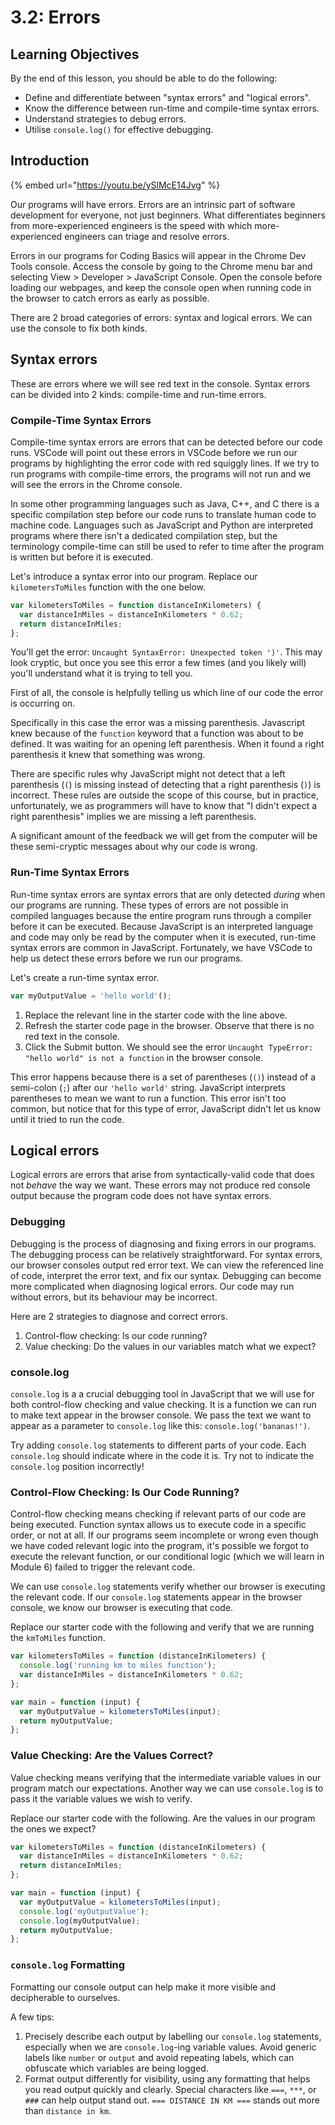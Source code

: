 # 3.2: Errors

## Learning Objectives

By the end of this lesson, you should be able to do the following:

* Define and differentiate between "syntax errors" and "logical errors".
* Know the difference between run-time and compile-time syntax errors.
* Understand strategies to debug errors.
* Utilise `console.log()` for effective debugging.

## Introduction

{% embed url="https://youtu.be/ySlMcE14Jvg" %}

Our programs will have errors. Errors are an intrinsic part of software development for everyone, not just beginners. What differentiates beginners from more-experienced engineers is the speed with which more-experienced engineers can triage and resolve errors.

Errors in our programs for Coding Basics will appear in the Chrome Dev Tools console. Access the console by going to the Chrome menu bar and selecting View > Developer > JavaScript Console. Open the console before loading our webpages, and keep the console open when running code in the browser to catch errors as early as possible.

There are 2 broad categories of errors: syntax and logical errors. We can use the console to fix both kinds.

## Syntax errors

These are errors where we will see red text in the console. Syntax errors can be divided into 2 kinds: compile-time and run-time errors.

### Compile-Time Syntax Errors

Compile-time syntax errors are errors that can be detected before our code runs. VSCode will point out these errors in VSCode before we run our programs by highlighting the error code with red squiggly lines. If we try to run programs with compile-time errors, the programs will not run and we will see the errors in the Chrome console.

In some other programming languages such as Java, C++, and C there is a specific compilation step before our code runs to translate human code to machine code. Languages such as JavaScript and Python are interpreted programs where there isn't a dedicated compilation step, but the terminology compile-time can still be used to refer to time after the program is written but before it is executed.

Let's introduce a syntax error into our program. Replace our `kilometersToMiles` function with the one below.

```javascript
var kilometersToMiles = function distanceInKilometers) {
  var distanceInMiles = distanceInKilometers * 0.62;
  return distanceInMiles;
};
```

You'll get the error: `Uncaught SyntaxError: Unexpected token ')'`. This may look cryptic, but once you see this error a few times (and you likely will) you'll understand what it is trying to tell you.

First of all, the console is helpfully telling us which line of our code the error is occurring on.

Specifically in this case the error was a missing parenthesis. Javascript knew because of the `function` keyword that a function was about to be defined. It was waiting for an opening left parenthesis. When it found a right parenthesis it knew that something was wrong.

There are specific rules why JavaScript might not detect that a left parenthesis (`(`) is missing instead of detecting that a right parenthesis (`)`) is incorrect. These rules are outside the scope of this course, but in practice, unfortunately, we as programmers will have to know that "I didn't expect a right parenthesis" implies we are missing a left parenthesis.

A significant amount of the feedback we will get from the computer will be these semi-cryptic messages about why our code is wrong.

### Run-Time Syntax Errors

Run-time syntax errors are syntax errors that are only detected _during_ when our programs are running. These types of errors are not possible in compiled languages because the entire program runs through a compiler before it can be executed. Because JavaScript is an interpreted language and code may only be read by the computer when it is executed, run-time syntax errors are common in JavaScript. Fortunately, we have VSCode to help us detect these errors before we run our programs.

Let's create a run-time syntax error.

```javascript
var myOutputValue = 'hello world'();
```

1. Replace the relevant line in the starter code with the line above.
2. Refresh the starter code page in the browser. Observe that there is no red text in the console.
3. Click the Submit button. We should see the error `Uncaught TypeError: "hello world" is not a function` in the browser console.

This error happens because there is a set of parentheses (`()`) instead of a semi-colon (`;`) after our `'hello world'` string. JavaScript interprets parentheses to mean we want to run a function. This error isn't too common, but notice that for this type of error, JavaScript didn't let us know until it tried to run the code.

## Logical errors

Logical errors are errors that arise from syntactically-valid code that does not _behave_ the way we want. These errors may not produce red console output because the program code does not have syntax errors.

### Debugging

Debugging is the process of diagnosing and fixing errors in our programs. The debugging process can be relatively straightforward. For syntax errors, our browser consoles output red error text. We can view the referenced line of code, interpret the error text, and fix our syntax. Debugging can become more complicated when diagnosing logical errors. Our code may run without errors, but its behaviour may be incorrect.

Here are 2 strategies to diagnose and correct errors.

1. Control-flow checking: Is our code running?
2. Value checking: Do the values in our variables match what we expect?

### console.log

`console.log` is a a crucial debugging tool in JavaScript that we will use for both control-flow checking and value checking. It is a function we can run to make text appear in the browser console. We pass the text we want to appear as a parameter to `console.log` like this: `console.log('bananas!')`.

Try adding `console.log` statements to different parts of your code. Each `console.log` should indicate where in the code it is. Try not to indicate the `console.log` position incorrectly!

### Control-Flow Checking: Is Our Code Running?

Control-flow checking means checking if relevant parts of our code are being executed. Function syntax allows us to execute code in a specific order, or not at all. If our programs seem incomplete or wrong even though we have coded relevant logic into the program, it's possible we forgot to execute the relevant function, or our conditional logic (which we will learn in Module 6) failed to trigger the relevant code.

We can use `console.log` statements verify whether our browser is executing the relevant code. If our `console.log` statements appear in the browser console, we know our browser is executing that code.

Replace our starter code with the following and verify that we are running the `kmToMiles` function.

```javascript
var kilometersToMiles = function (distanceInKilometers) {
  console.log('running km to miles function');
  var distanceInMiles = distanceInKilometers * 0.62;
};

var main = function (input) {
  var myOutputValue = kilometersToMiles(input);
  return myOutputValue;
};
```

### Value Checking: Are the Values Correct?

Value checking means verifying that the intermediate variable values in our program match our expectations. Another way we can use `console.log` is to pass it the variable values we wish to verify.

Replace our starter code with the following. Are the values in our program the ones we expect?

```javascript
var kilometersToMiles = function (distanceInKilometers) {
  var distanceInMiles = distanceInKilometers * 0.62;
  return distanceInMiles;
};

var main = function (input) {
  var myOutputValue = kilometersToMiles(input);
  console.log('myOutputValue');
  console.log(myOutputValue);
  return myOutputValue;
};
```

### **`console.log` Formatting**

Formatting our console output can help make it more visible and decipherable to ourselves.

A few tips:

1. Precisely describe each output by labelling our `console.log` statements, especially when we are `console.log`-ing variable values. Avoid generic labels like `number` or `output` and avoid repeating labels, which can obfuscate which variables are being logged.
2. Format output differently for visibility, using any formatting that helps you read output quickly and clearly. Special characters like `===`, `***`, or `###` can help output stand out. `=== DISTANCE IN KM ===` stands out more than `distance in km`.

